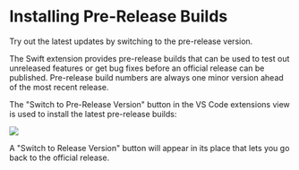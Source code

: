 # Installing Pre-Release Builds

Try out the latest updates by switching to the pre-release version.

The Swift extension provides pre-release builds that can be used to test out unreleased features or get bug fixes before an official release can be published. Pre-release build numbers are always one minor version ahead of the most recent release.

The "Switch to Pre-Release Version" button in the VS Code extensions view is used to install the latest pre-release builds:

![](install-pre-release.png)

A "Switch to Release Version" button will appear in its place that lets you go back to the official release.
